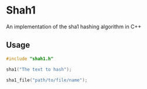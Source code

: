 # Shah1

An implementation of the sha1 hashing algorithm in C++

## Usage
```cpp
#include "shah1.h"

sha1("The text to hash");

sha1_file("path/to/file/name");

```
